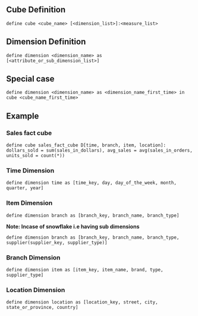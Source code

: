 ## Cube Definition

```dmql
define cube <cube_name> [<dimension_list>]:<measure_list>
```

## Dimension Definition

```dmql
define dimension <dimension_name> as [<attribute_or_sub_dimension_list>]
```

## Special case

```dmql
define dimension <dimension_name> as <dimension_name_first_time> in cube <cube_name_first_time>
```

## Example

### Sales fact cube

```dmql
define cube sales_fact_cube D[time, branch, item, location]:
dollars_sold = sum(sales_in_dollars), avg_sales = avg(sales_in_orders, units_sold = count(*))
```

### Time Dimension

```dmql
define dimension time as [time_key, day, day_of_the_week, month, quarter, year]
```

### Item Dimension

```dmql
define dimension branch as [branch_key, branch_name, branch_type]
```

**Note: Incase of snowflake i.e having sub dimensions**

```dmql
define dimension branch as [branch_key, branch_name, branch_type, supplier(supplier_key, supplier_type)]
```

### Branch Dimension

```dmql
define dimension item as [item_key, item_name, brand, type, supplier_type]
```

### Location Dimension

```dmql
define dimension location as [location_key, street, city, state_or_province, country]
```

